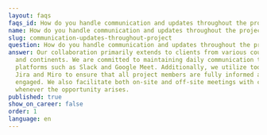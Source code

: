 ```yaml
---
layout: faqs
faqs_id: How do you handle communication and updates throughout the project? Gdansk
name: How do you handle communication and updates throughout the project? Gdansk
slug: communication-updates-throughout-project
question: How do you handle communication and updates throughout the project?
answer: Our collaboration primarily extends to clients from various countries
  and continents. We are committed to maintaining daily communication through
  platforms such as Slack and Google Meet. Additionally, we utilize tools like
  Jira and Miro to ensure that all project members are fully informed and
  engaged. We also facilitate both on-site and off-site meetings with clients
  whenever the opportunity arises.
published: true
show_on_career: false
order: 1
language: en
---
```

